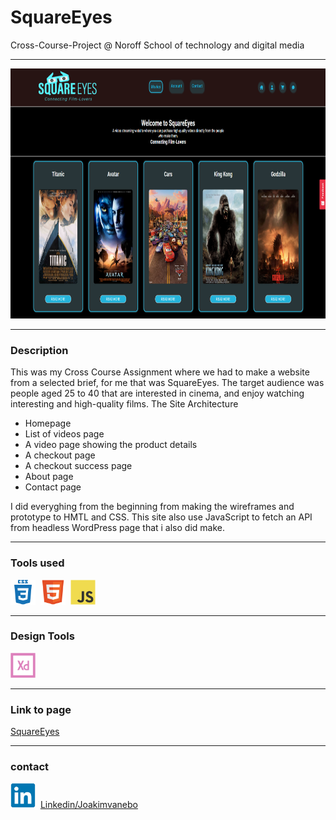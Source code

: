 <div>
  <h1> SquareEyes </h1>
  <p> Cross-Course-Project @ Noroff School of technology and digital media </p>
 </div>
 
 ---

<div>
  <img src="https://github.com/Noroff-FEU-Assignments/cross-course-project-Pjatte1337/blob/main/img/cross-course.png"width="800" height="400"/> </img>
</div>

 ---
 
### Description
<p>
  This was my Cross Course Assignment where we had to make a website from a selected brief, for me that was SquareEyes.
  The target audience was people aged 25 to 40 that are interested in cinema, and enjoy watching interesting and high-quality films.
  The Site Architecture
  <ul>
  <li> Homepage </li>
  <li> List of videos page </li>
  <li> A video page showing the product details </li>
  <li> A checkout page</li>
  <li> A checkout success page</li>
  <li> About page</li>
  <li> Contact page</li>
  </ul>
  I did everyghing from the beginning from making the wireframes and prototype to HMTL and CSS. 
  This site also use JavaScript to fetch an API from headless WordPress page that i also did make. 
</p>

 ---

### Tools used
<div>
  <img src="https://github.com/devicons/devicon/blob/master/icons/css3/css3-plain-wordmark.svg"  title="CSS3" alt="CSS" width="40" height="40"/>&nbsp;
  <img src="https://github.com/devicons/devicon/blob/master/icons/html5/html5-original.svg" title="HTML5" alt="HTML" width="40" height="40"/>&nbsp;
  <img src="https://github.com/devicons/devicon/blob/master/icons/javascript/javascript-original.svg" title="JavaScript" alt="JS" width="40" height="40"/>&nbsp;
</div>

---

### Design Tools
<p>
  <img src="https://github.com/devicons/devicon/blob/master/icons/xd/xd-line.svg" title="XD" alt="XD" width="40" height="40"/>&nbsp;
</p>

---

### Link to page
<div>
  <a href="https://cross-course-joakimvanebo.netlify.app/"> SquareEyes</a>
</div>

---

### contact
<div>
  <img src="https://github.com/devicons/devicon/blob/master/icons/linkedin/linkedin-original.svg"title="HTML5" alt="HTML" width="40" height="40"/>&nbsp;
  <a href="https://www.linkedin.com/in/joakim-vanebo-93a64562/"> Linkedin/Joakimvanebo </a>
</div>



